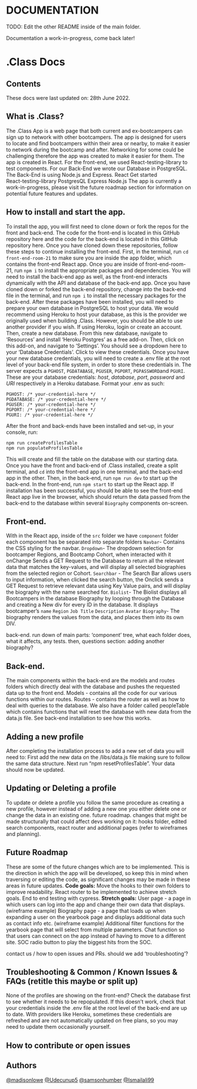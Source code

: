 # DOCUMENTATION

TODO: Edit the other README inside of the main folder.

Documentation a work-in-progress, come back later!

# .Class Docs

## Contents

These docs were last updated on: 28th June 2022.

## What is .Class?

The .Class App is a web page that both current and ex-bootcampers can sign up to network with other bootcampers.
The app is designed for users to locate and find bootcampers within their area or nearby, to make it easier to network during the bootcamp and after. Networking for some could be challenging therefore the app was created to make it easier for them.
The app is created in React. For the front-end, we used React-testing-library to test components. For our Back-End we wrote our Database in PostgreSQL. The Back-End is using Node.js and Express.
React Get started  
React-testing-library
PostgresQL
Express
Node.js
The app is currently a work-in-progress, please visit the future roadmap section for information on potential future features and updates.

## How to install and start the app.

To install the app, you will first need to clone down or fork the repos for the front and back-end. The code for the front-end is located in this GitHub repository here and the code for the back-end is located in this GitHub repository here.
Once you have cloned down these repositories, follow these steps to continue installing the front-end.
First, in the terminal, run `cd front-end-room-21` to make sure you are inside the app folder, which contains the front-end React app.
Once you are inside of front-end-room-21, run `npm i` to install the appropriate packages and dependencies.
You will need to install the back-end app as well, as the front-end interacts dynamically with the API and database of the back-end app.
Once you have cloned down or forked the back-end repository, change into the back-end file in the terminal, and run `npm i` to install the necessary packages for the back-end.
After these packages have been installed, you will need to prepare your own database in PostgreSQL to host your data. We would recommend using Heroku to host your database, as this is the provider we originally used when building .Class. However, you should be able to use another provider if you wish.
If using Heroku, login or create an account. Then, create a new database. From this new database, navigate to ‘Resources’ and install ‘Heroku Postgres’ as a free add-on. Then, click on this add-on, and navigate to ‘Settings’. You should see a dropdown here to your ‘Database Credentials’. Click to view these credentials.
Once you have your new database credentials, you will need to create a .env file at the root level of your back-end file system, in order to store these credentials in.
The server expects a `PGHOST`, `PGDATABASE`, `PGUSER`, `PGPORT`, `PGPASSWORD`and `PGURI`. These are your database credentials: _host_, _database_, _port_, _password_ and _URI_ respectively in a Heroku database.
Format your .env as such:

```
PGHOST: /* your-credential-here */
PGDATABASE: /* your-credential-here */
PGUSER: /* your-credential-here */
PGPORT: /* your-credential-here */
PGURI: /* your-credential-here */
```

After the front and back-ends have been installed and set-up, in your console, run:

```
npm run createProfilesTable
npm run populateProfilesTable
```

This will create and fill the table on the database with our starting data.
Once you have the front and back-end of .Class installed, create a split terminal, and `cd` into the front-end app in one terminal, and the back-end app in the other.
Then, in the back-end, run `npm run dev` to start up the back-end. In the front-end, run `npm start` to start up the React app.
If installation has been successful, you should be able to see the front-end React app live in the browser, which should return the data passed from the back-end to the database within several `Biography` components on-screen.

## Front-end.

With in the React app, inside of the `src` folder we have `component` folder each component has be separated into separate folders
`Navbar`- Contains the CSS styling for the navbar.
`Dropdown`- The dropdown selection for bootcamper Regions, and Bootcamp Cohort, when interacted with it onChange Sends a GET Request to the Database to return all the relevant data that matches the key-values, and will display all selected biographies from the selected region or Cohort.
`Searchbar` - The Search Bar allows users to input information, when clicked the search button, the Onclick sends a GET Request to retrieve relevant data using Key Value pairs, and will display the biography with the name searched for.
`Biolist`- The Biolist displays all Bootcampers in the database Biography by looping through the Database and creating a New div for every ID in the database. It displays bootcamper’s `name` `Region` `Job Title` `Description` `Avatar`
`Biography`- The biography renders the values from the data, and places them into its own DIV.

back-end.
run down of main parts: ‘component’ tree, what each folder does, what it affects, any tests.
then, questions section:
adding another biography?

## Back-end.

The main components within the back-end are the models and routes folders which directly deal with the database and pushes the requested data up to the front end.
Models - contains all the code for our various functions within our routes.
Routes - contains the router as well as how to deal with queries to the database.
We also have a folder called peopleTable which contains functions that will reset the database with new data from the data.js file. See back-end installation to see how this works.

## Adding a new profile

After completing the installation process to add a new set of data you will need to:
First add the new data on the /libs/data.js file making sure to follow the same data structure.
Next run “npm resetProfilesTable”.
Your data should now be updated.

## Updating or Deleting a profile

To update or delete a profile you follow the same procedure as creating a new profile, however instead of adding a new one you either delete one or change the data in an existing one.
future roadmap.
changes that might be made structurally that could affect devs working on it: hooks folder, edited search components, react router and additional pages (refer to wireframes and planning).

## Future Roadmap

These are some of the future changes which are to be implemented. This is the direction in which the app will be developed, so keep this in mind when traversing or editing the code, as significant changes may be made in these areas in future updates.
**Code goals:**
Move the hooks to their own folders to improve readability.
React router to be implemented to achieve stretch goals.
End to end testing with cypress.
**Stretch goals:**
User page - a page in which users can log into the app and change their own data that displays. (wireframe example)
Biography page - a page that loads up when expanding a user on the yearbook page and displays additional data such as contact info etc. (wireframe example)
Additional filter functions for the yearbook page that will select from multiple parameters.
Chat function so that users can connect on the app instead of having to move to a different site.
SOC radio button to play the biggest hits from the SOC.

contact us / how to open issues and PRs. should we add ‘troubleshooting’?

## Troubleshooting & Common / Known Issues & FAQs (retitle this maybe or split up)

None of the profiles are showing on the front-end? Check the database first to see whether it needs to be repopulated. If this doesn’t work, check that your credentials inside the .env file at the root level of the back-end are up to date. With providers like Heroku, sometimes these credentials are refreshed and are not automatically updated on free plans, so you may need to update them occasionally yourself.

## How to contribute or open issues

## Authors

[@madisonlowe](https://github.com/madisonlowe)
[@Udecunup5](https://github.com/Udecunup5)
[@samsonhumber](https://github.com/samsonhumber)
[@Ismailali99](https://github.com/Ismailali99)
